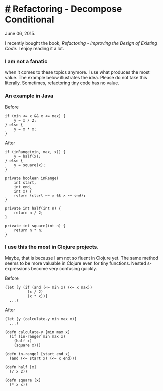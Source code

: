 # <a href="#20150606" id="20150606">#</a> Refactoring - Decompose Conditional

June 06, 2015.

I recently bought the book, <i>Refactoring - Improving the Design of Existing Code</i>.
I enjoy reading it a lot.

### I am not a fanatic

when it comes to these topics anymore. I use what produces the most value.
The example below illustrates the idea. Please do not take this literally.
Sometimes, refactoring tiny code has no value.

### An example in Java

Before

    if (min <= x && x <= max) {
        y = x / 2;
    } else {
        y = x * x;
    }

After

    if (inRange(min, max, x)) {
        y = half(x);
    } else {
        y = square(x);
    }

    private boolean inRange(
        int start,
        int end,
        int x) {
        return (start <= x && x <= end);
    }

    private int half(int n) {
        return n / 2;
    }

    private int square(int n) {
        return n * n;
    }

### I use this the most in Clojure projects.

Maybe, that is because I am not so fluent in Clojure yet. The same method
seems to be more valuable in Clojure even for tiny functions. Nested
s-expressions become very confusing quickly.

Before

    (let [y (if (and (<= min x) (<= x max))
              (x / 2)
              (x * x))]
      ...)

After

    (let [y (calculate-y min max x)]
      ...)

    (defn calculate-y [min max x]
      (if (in-range? min max x)
        (half x)
        (square x)))

    (defn in-range? [start end x]
      (and (<= start x) (<= x end)))

    (defn half [x]
      (/ x 2))

    (defn square [x]
      (* x x))
